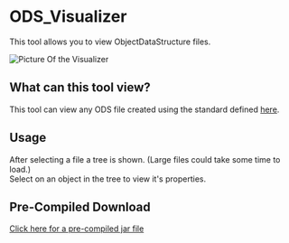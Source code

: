# ODS_Visualizer
This tool allows you to view ObjectDataStructure files.

![Picture Of the Visualizer](https://i.imgur.com/ukROPZy.png)

## What can this tool view?
This tool can view any ODS file created using the standard defined [here](https://github.com/ryandw11/ODS).  

## Usage
After selecting a file a tree is shown. (Large files could take some time to load.)  
Select on an object in the tree to view it's properties.

## Pre-Compiled Download
[Click here for a pre-compiled jar file]()
